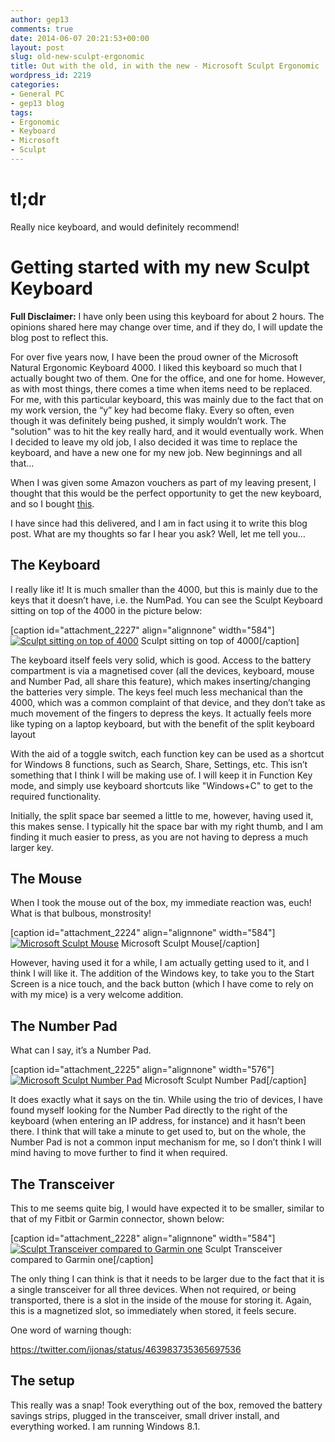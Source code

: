 ```yaml
---
author: gep13
comments: true
date: 2014-06-07 20:21:53+00:00
layout: post
slug: old-new-sculpt-ergonomic
title: Out with the old, in with the new - Microsoft Sculpt Ergonomic
wordpress_id: 2219
categories:
- General PC
- gep13 blog
tags:
- Ergonomic
- Keyboard
- Microsoft
- Sculpt
---
```


# tl;dr


Really nice keyboard, and would definitely recommend!


# Getting started with my new Sculpt Keyboard


**Full Disclaimer:** I have only been using this keyboard for about 2 hours. The opinions shared here may change over time, and if they do, I will update the blog post to reflect this.

For over five years now, I have been the proud owner of the Microsoft Natural Ergonomic Keyboard 4000. I liked this keyboard so much that I actually bought two of them. One for the office, and one for home. However, as with most things, there comes a time when items need to be replaced. For me, with this particular keyboard, this was mainly due to the fact that on my work version, the “y” key had become flaky. Every so often, even though it was definitely being pushed, it simply wouldn’t work. The "solution" was to hit the key really hard, and it would eventually work. When I decided to leave my old job, I also decided it was time to replace the keyboard, and have a new one for my new job. New beginnings and all that…

When I was given some Amazon vouchers as part of my leaving present, I thought that this would be the perfect opportunity to get the new keyboard, and so I bought [this](http://www.microsoft.com/hardware/en-gb/p/sculpt-ergonomic-desktop/L5V-00006).

I have since had this delivered, and I am in fact using it to write this blog post. What are my thoughts so far I hear you ask? Well, let me tell you…


## The Keyboard


I really like it! It is much smaller than the 4000, but this is mainly due to the keys that it doesn’t have, i.e. the NumPad. You can see the Sculpt Keyboard sitting on top of the 4000 in the picture below:

[caption id="attachment_2227" align="alignnone" width="584"][![Sculpt sitting on top of 4000](http://www.gep13.co.uk/blog/wp-content/uploads/2014/06/WP_20140607_19_36_45_Pro-1024x576.jpg)](http://www.gep13.co.uk/blog/old-new-sculpt-ergonomic/wp_20140607_19_36_45_pro/) Sculpt sitting on top of 4000[/caption]

The keyboard itself feels very solid, which is good. Access to the battery compartment is via a magnetised cover (all the devices, keyboard, mouse and Number Pad, all share this feature), which makes inserting/changing the batteries very simple. The keys feel much less mechanical than the 4000, which was a common complaint of that device, and they don’t take as much movement of the fingers to depress the keys. It actually feels more like typing on a laptop keyboard, but with the benefit of the split keyboard layout

With the aid of a toggle switch, each function key can be used as a shortcut for Windows 8 functions, such as Search, Share, Settings, etc. This isn’t something that I think I will be making use of. I will keep it in Function Key mode, and simply use keyboard shortcuts like "Windows+C" to get to the required functionality.

Initially, the split space bar seemed a little to me, however, having used it, this makes sense. I typically hit the space bar with my right thumb, and I am finding it much easier to press, as you are not having to depress a much larger key.


## The Mouse


When I took the mouse out of the box, my immediate reaction was, euch! What is that bulbous, monstrosity!

[caption id="attachment_2224" align="alignnone" width="584"][![Microsoft Sculpt Mouse](http://www.gep13.co.uk/blog/wp-content/uploads/2014/06/WP_20140607_19_35_44_Pro-1024x576.jpg)](http://www.gep13.co.uk/blog/old-new-sculpt-ergonomic/wp_20140607_19_35_44_pro/) Microsoft Sculpt Mouse[/caption]

However, having used it for a while, I am actually getting used to it, and I think I will like it. The addition of the Windows key, to take you to the Start Screen is a nice touch, and the back button (which I have come to rely on with my mice) is a very welcome addition.


## The Number Pad


What can I say, it’s a Number Pad.

[caption id="attachment_2225" align="alignnone" width="576"][![Microsoft Sculpt Number Pad](http://www.gep13.co.uk/blog/wp-content/uploads/2014/06/WP_20140607_19_35_56_Pro-576x1024.jpg)](http://www.gep13.co.uk/blog/old-new-sculpt-ergonomic/wp_20140607_19_35_56_pro/) Microsoft Sculpt Number Pad[/caption]

It does exactly what it says on the tin. While using the trio of devices, I have found myself looking for the Number Pad directly to the right of the keyboard (when entering an IP address, for instance) and it hasn’t been there. I think that will take a minute to get used to, but on the whole, the Number Pad is not a common input mechanism for me, so I don’t think I will mind having to move further to find it when required.


## The Transceiver


This to me seems quite big, I would have expected it to be smaller, similar to that of my Fitbit or Garmin connector, shown below:

[caption id="attachment_2228" align="alignnone" width="584"][![Sculpt Transceiver compared to Garmin one](http://www.gep13.co.uk/blog/wp-content/uploads/2014/06/WP_20140607_19_37_52_Pro-1024x576.jpg)](http://www.gep13.co.uk/blog/old-new-sculpt-ergonomic/wp_20140607_19_37_52_pro/) Sculpt Transceiver compared to Garmin one[/caption]

The only thing I can think is that it needs to be larger due to the fact that it is a single transceiver for all three devices. When not required, or being transported, there is a slot in the inside of the mouse for storing it. Again, this is a magnetized slot, so immediately when stored, it feels secure.

One word of warning though:

https://twitter.com/ijonas/status/463983735365697536


## The setup


This really was a snap! Took everything out of the box, removed the battery savings strips, plugged in the transceiver, small driver install, and everything worked. I am running Windows 8.1.
